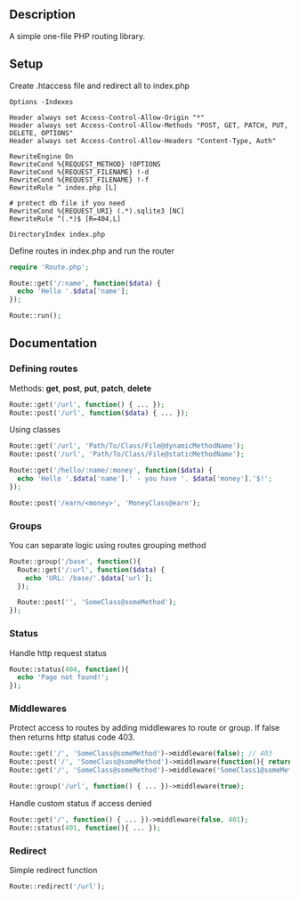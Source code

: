 ## Description

A simple one-file PHP routing library.

## Setup

Create .htaccess file and redirect all to index.php

```htaccess
Options -Indexes

Header always set Access-Control-Allow-Origin "*"
Header always set Access-Control-Allow-Methods "POST, GET, PATCH, PUT, DELETE, OPTIONS"
Header always set Access-Control-Allow-Headers "Content-Type, Auth"

RewriteEngine On
RewriteCond %{REQUEST_METHOD} !OPTIONS
RewriteCond %{REQUEST_FILENAME} !-d
RewriteCond %{REQUEST_FILENAME} !-f
RewriteRule ^ index.php [L]

# protect db file if you need
RewriteCond %{REQUEST_URI} (.*).sqlite3 [NC]
RewriteRule ^(.*)$ [R=404,L]

DirectoryIndex index.php
```

Define routes in index.php and run the router

```php
require 'Route.php';

Route::get('/:name', function($data) {
  echo 'Hello '.$data['name'];
});

Route::run();
```

## Documentation

### Defining routes

Methods: **get**, **post**, **put**, **patch**, **delete**

```php
Route::get('/url', function() { ... });
Route::post('/url', function($data) { ... });
```

Using classes

```php
Route::get('/url', 'Path/To/Class/File@dynamicMethodName');
Route::post('/url', 'Path/To/Class/File@staticMethodName');
```

```php
Route::get('/hello/:name/:money', function($data) {
  echo 'Hello '.$data['name'].' - you have '. $data['money'].'$!';
});

Route::post('/earn/<money>', 'MoneyClass@earn');
```

### Groups

You can separate logic using routes grouping method

```php
Route::group('/base', function(){
  Route::get('/:url', function($data) {
    echo 'URL: /base/'.$data['url'];
  });

  Route::post('', 'SomeClass@someMethod');
});
```

### Status

Handle http request status

```php
Route::status(404, function(){
  echo 'Page not found!';
});
```

### Middlewares

Protect access to routes by adding middlewares to route or group. If false then returns http status code 403.

```php
Route::get('/', 'SomeClass@someMethod')->middleware(false); // 403
Route::post('/', 'SomeClass@someMethod')->middleware(function(){ return true; });
Route::get('/', 'SomeClass@someMethod')->middleware('SomeClass1@someMethod')->middleware('SomeClass2@someMethod');

Route::group('/url', function() { ... })->middleware(true);
```

Handle custom status if access denied

```php
Route::get('/', function() { ... })->middleware(false, 401);
Route::status(401, function(){ ... });
```

### Redirect

Simple redirect function

```php
Route::redirect('/url');
```
